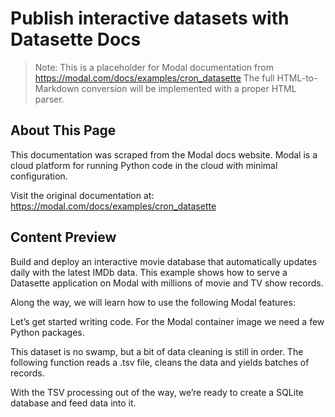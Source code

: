 # Publish interactive datasets with Datasette Docs

> Note: This is a placeholder for Modal documentation from https://modal.com/docs/examples/cron_datasette
> The full HTML-to-Markdown conversion will be implemented with a proper HTML parser.

## About This Page

This documentation was scraped from the Modal docs website. Modal is a cloud platform for running Python code in the cloud with minimal configuration.

Visit the original documentation at: https://modal.com/docs/examples/cron_datasette

## Content Preview

Build and deploy an interactive movie database that automatically updates daily with the latest IMDb data.
This example shows how to serve a Datasette application on Modal with millions of movie and TV show records.

Along the way, we will learn how to use the following Modal features:

Let’s get started writing code.
For the Modal container image we need a few Python packages.

This dataset is no swamp, but a bit of data cleaning is still in order.
The following function reads a .tsv file, cleans the data and yields batches of records.

With the TSV processing out of the way, we’re ready to create a SQLite database and feed data into it.

